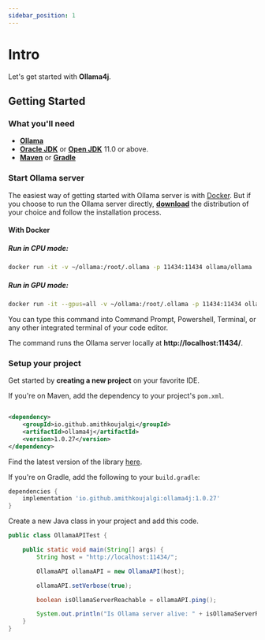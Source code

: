 ```yaml
---
sidebar_position: 1
---
```


# Intro

Let's get started with **Ollama4j**.

## Getting Started

### What you'll need

- **[Ollama](https://ollama.ai/download)**
- **[Oracle JDK](https://www.oracle.com/java/technologies/javase/jdk11-archive-downloads.html)** or
  **[Open JDK](https://jdk.java.net/archive/)** 11.0 or above.
- **[Maven](https://maven.apache.org/download.cgi)** or **[Gradle](https://gradle.org/install/)**

### Start Ollama server

The easiest way of getting started with Ollama server is with [Docker](https://docs.docker.com/get-started/overview/).
But if you choose to run the
Ollama server directly, **[download](https://ollama.ai/download)** the distribution of your choice
and follow the installation process.

#### With Docker

##### Run in CPU mode:

```bash
docker run -it -v ~/ollama:/root/.ollama -p 11434:11434 ollama/ollama
```

##### Run in GPU mode:

```bash
docker run -it --gpus=all -v ~/ollama:/root/.ollama -p 11434:11434 ollama/ollama
```

You can type this command into Command Prompt, Powershell, Terminal, or any other integrated
terminal of your code editor.

The command runs the Ollama server locally at **http://localhost:11434/**.

### Setup your project

Get started by **creating a new project** on your favorite IDE.

If you're on Maven, add the dependency to your project's `pom.xml`.

```xml

<dependency>
    <groupId>io.github.amithkoujalgi</groupId>
    <artifactId>ollama4j</artifactId>
    <version>1.0.27</version>
</dependency>
```

Find the latest version of the library [here](https://central.sonatype.com/artifact/io.github.amithkoujalgi/ollama4j).

If you're on Gradle, add the following to your `build.gradle`:

```gradle
dependencies {
    implementation 'io.github.amithkoujalgi:ollama4j:1.0.27'
}
```

Create a new Java class in your project and add this code.

```java
public class OllamaAPITest {

    public static void main(String[] args) {
        String host = "http://localhost:11434/";

        OllamaAPI ollamaAPI = new OllamaAPI(host);

        ollamaAPI.setVerbose(true);

        boolean isOllamaServerReachable = ollamaAPI.ping();

        System.out.println("Is Ollama server alive: " + isOllamaServerReachable);
    }
}
```
